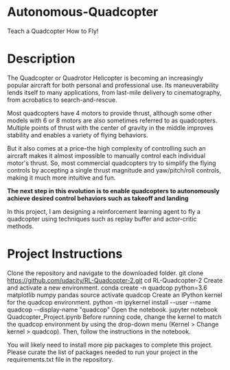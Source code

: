 # Autonomous-Quadcopter
Teach a Quadcopter How to Fly!

# Description
The Quadcopter or Quadrotor Helicopter is becoming an increasingly popular aircraft for both personal and professional use. Its maneuverability lends itself to many applications, from last-mile delivery to cinematography, from acrobatics to search-and-rescue.

Most quadcopters have 4 motors to provide thrust, although some other models with 6 or 8 motors are also sometimes referred to as quadcopters. Multiple points of thrust with the center of gravity in the middle improves stability and enables a variety of flying behaviors.

But it also comes at a price–the high complexity of controlling such an aircraft makes it almost impossible to manually control each individual motor's thrust. So, most commercial quadcopters try to simplify the flying controls by accepting a single thrust magnitude and yaw/pitch/roll controls, making it much more intuitive and fun.

**The next step in this evolution is to enable quadcopters to autonomously achieve desired control behaviors such as takeoff and landing**

In this project, I am designing a reinforcement learning agent to fly a quadcopter using techniques such as replay buffer and actor-critic methods.

# Project Instructions
Clone the repository and navigate to the downloaded folder.
git clone https://github.com/udacity/RL-Quadcopter-2.git
cd RL-Quadcopter-2
Create and activate a new environment.
conda create -n quadcop python=3.6 matplotlib numpy pandas
source activate quadcop
Create an IPython kernel for the quadcop environment.
python -m ipykernel install --user --name quadcop --display-name "quadcop"
Open the notebook.
jupyter notebook Quadcopter_Project.ipynb
Before running code, change the kernel to match the quadcop environment by using the drop-down menu (Kernel > Change kernel > quadcop). Then, follow the instructions in the notebook.

You will likely need to install more pip packages to complete this project. Please curate the list of packages needed to run your project in the requirements.txt file in the repository.
